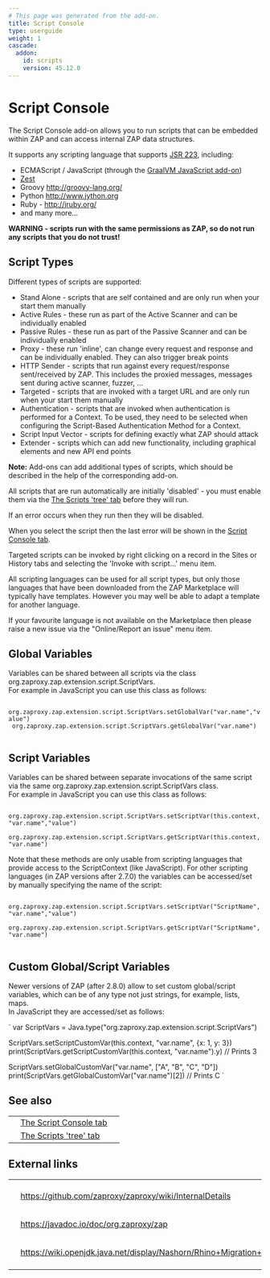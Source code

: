 ```yaml
---
# This page was generated from the add-on.
title: Script Console
type: userguide
weight: 1
cascade:
  addon:
    id: scripts
    version: 45.12.0
---
```


# Script Console


The Script Console add-on allows you to run scripts that can be embedded within ZAP and can access internal ZAP data structures.  

It supports any scripting language that supports [JSR 223](https://www.jcp.org/en/jsr/detail?id=223), including:

* ECMAScript / JavaScript (through the [GraalVM JavaScript add-on](/docs/desktop/addons/graalvm-javascript/))
* [Zest](/docs/desktop/addons/zest/)
* Groovy <http://groovy-lang.org/>
* Python <http://www.jython.org>
* Ruby - <http://jruby.org/>
* and many more...

**WARNING - scripts run with the same permissions as ZAP, so do not run any scripts that you do not trust!**

## Script Types

Different types of scripts are supported:

* Stand Alone - scripts that are self contained and are only run when your start them manually
* Active Rules - these run as part of the Active Scanner and can be individually enabled
* Passive Rules - these run as part of the Passive Scanner and can be individually enabled
* Proxy - these run 'inline', can change every request and response and can be individually enabled. They can also trigger break points
* HTTP Sender - scripts that run against every request/response sent/received by ZAP. This includes the proxied messages, messages sent during active scanner, fuzzer, ...
* Targeted - scripts that are invoked with a target URL and are only run when your start them manually
* Authentication - scripts that are invoked when authentication is performed for a Context. To be used, they need to be selected when configuring the Script-Based Authentication Method for a Context.
* Script Input Vector - scripts for defining exactly what ZAP should attack
* Extender - scripts which can add new functionality, including graphical elements and new API end points

**Note:** Add-ons can add additional types of scripts, which should be described in the help of the corresponding add-on.


All scripts that are run automatically are initially 'disabled' - you must enable them via the [The Scripts 'tree' tab](/docs/desktop/addons/script-console/tree/)
before they will run.  

If an error occurs when they run then they will be disabled.  

When you select the script then the last error will be shown in the [Script Console tab](/docs/desktop/addons/script-console/console/).  

Targeted scripts can be invoked by right clicking on a record in the Sites or History tabs and selecting the 'Invoke with script...' menu item.


All scripting languages can be used for all script types, but only those languages that have been downloaded from the ZAP Marketplace
will typically have templates. However you may well be able to adapt a template for another language.  

If your favourite language is not available on the Marketplace then please raise a new issue via the "Online/Report an issue" menu item.  

## Global Variables

Variables can be shared between all scripts via the class org.zaproxy.zap.extension.script.ScriptVars.  
For example in JavaScript you can use this class as follows:  

`
org.zaproxy.zap.extension.script.ScriptVars.setGlobalVar("var.name","value")`  
`
org.zaproxy.zap.extension.script.ScriptVars.getGlobalVar("var.name")`  
`
`

## Script Variables

Variables can be shared between separate invocations of the same script via the same org.zaproxy.zap.extension.script.ScriptVars class.  
For example in JavaScript you can use this class as follows:  

`
org.zaproxy.zap.extension.script.ScriptVars.setScriptVar(this.context, "var.name","value")`  
`
org.zaproxy.zap.extension.script.ScriptVars.getScriptVar(this.context, "var.name")`  
`
`   
Note that these methods are only usable from scripting languages that provide access to the ScriptContext (like JavaScript). For other scripting languages (in ZAP versions after 2.7.0) the variables can be accessed/set by manually specifying the name of the script:  

`
org.zaproxy.zap.extension.script.ScriptVars.setScriptVar("ScriptName", "var.name","value")`  
`
org.zaproxy.zap.extension.script.ScriptVars.getScriptVar("ScriptName", "var.name")`  
`
`

## Custom Global/Script Variables

Newer versions of ZAP (after 2.8.0) allow to set custom global/script variables, which can be of any type not just strings, for example, lists, maps.  
In JavaScript they are accessed/set as follows:  

`
var ScriptVars = Java.type("org.zaproxy.zap.extension.script.ScriptVars")

ScriptVars.setScriptCustomVar(this.context, "var.name", {x: 1, y: 3})
print(ScriptVars.getScriptCustomVar(this.context, "var.name").y) // Prints 3

ScriptVars.setGlobalCustomVar("var.name", ["A", "B", "C", "D"])
print(ScriptVars.getGlobalCustomVar("var.name")[2]) // Prints C
`

## See also

|   |                                                                        |   |
|---|------------------------------------------------------------------------|---|
|   | [The Script Console tab](/docs/desktop/addons/script-console/console/) |   |
|   | [The Scripts 'tree' tab](/docs/desktop/addons/script-console/tree/)    |   |

## External links

|   |                                                                       |                       |
|---|-----------------------------------------------------------------------|-----------------------|
|   | <https://github.com/zaproxy/zaproxy/wiki/InternalDetails>             | ZAP internal objects  |
|   | <https://javadoc.io/doc/org.zaproxy/zap>                              | ZAP javadocs          |
|   | <https://wiki.openjdk.java.net/display/Nashorn/Rhino+Migration+Guide> | Rhino Migration Guide |
